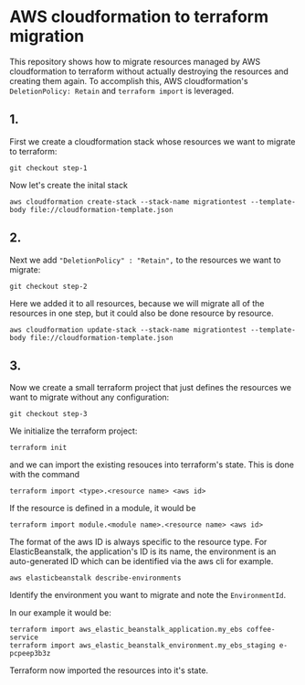 # AWS cloudformation to terraform migration

This repository shows how to migrate resources managed by AWS cloudformation
to terraform without actually destroying the resources and creating them again.
To accomplish this, AWS cloudformation's `DeletionPolicy: Retain` and `terraform import`
is leveraged.

## 1.

First we create a cloudformation stack whose resources we want to migrate to terraform:

```
git checkout step-1
```

Now let's create the inital stack

```
aws cloudformation create-stack --stack-name migrationtest --template-body file://cloudformation-template.json
```


## 2.

Next we add `"DeletionPolicy" : "Retain",` to the resources we want to migrate:

```
git checkout step-2
```

Here we added it to all resources, because we will migrate all of the resources in one step,
but it could also be done resource by resource.

```
aws cloudformation update-stack --stack-name migrationtest --template-body file://cloudformation-template.json
```


## 3.

Now we create a small terraform project that just defines the resources we want to migrate without any configuration:

```
git checkout step-3
```

We initialize the terraform project:

```
terraform init
```

and we can import the existing resouces into terraform's state. This is done with the command
```
terraform import <type>.<resource name> <aws id>
```

If the resource is defined in a module, it would be
```
terraform import module.<module name>.<resource name> <aws id>
```

The format of the aws ID is always specific to the resource type. For ElasticBeanstalk,
the application's ID is its name, the environment is an auto-generated ID which can be
identified via the aws cli for example.

```
aws elasticbeanstalk describe-environments
``` 

Identify the environment you want to migrate and note the `EnvironmentId`.

In our example it would be:

```
terraform import aws_elastic_beanstalk_application.my_ebs coffee-service
terraform import aws_elastic_beanstalk_environment.my_ebs_staging e-pcpeep3b3z
```

Terraform now imported the resources into it's state.
